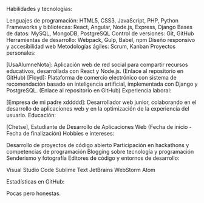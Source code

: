 Habilidades y tecnologías:

Lenguajes de programación: HTML5, CSS3, JavaScript, PHP, Python
Frameworks y bibliotecas: React, Angular, Node.js, Express, Django
Bases de datos: MySQL, MongoDB, PostgreSQL
Control de versiones: Git, GitHub
Herramientas de desarrollo: Webpack, Gulp, Babel, npm
Diseño responsivo y accesibilidad web
Metodologías ágiles: Scrum, Kanban
Proyectos personales:

[UsaAlumneNota]: Aplicación web de red social para compartir recursos educativos, desarrollada con React y Node.js. (Enlace al repositorio en GitHub)
[Floyd]: Plataforma de comercio electrónico con sistema de recomendación basado en inteligencia artificial, implementada con Django y PostgreSQL. (Enlace al repositorio en GitHub)
Experiencia laboral:

[Empresa de mi padre xddddd]: Desarrollador web junior, colaborando en el desarrollo de aplicaciones web y en la optimización de la experiencia del usuario.
Educación:

[Chetse], Estudiante de Desarrollo de Aplicaciones Web (Fecha de inicio - Fecha de finalización)
Hobbies e intereses:

Desarrollo de proyectos de código abierto
Participación en hackathons y competencias de programación
Blogging sobre tecnología y programación
Senderismo y fotografía
Editores de código y entornos de desarrollo:

Visual Studio Code
Sublime Text
JetBrains WebStorm
Atom

Estadísticas en GitHub:

Pocas pero honestas.
